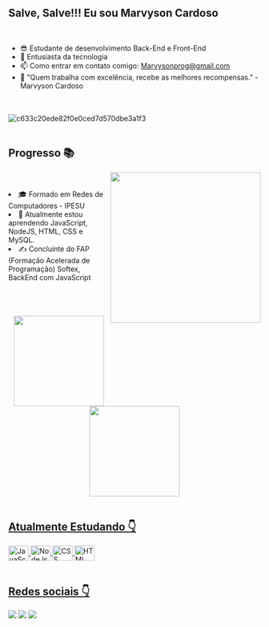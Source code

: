 ## Salve, Salve!!! Eu sou Marvyson Cardoso
<br>

- 😎 Estudante de desenvolvimento Back-End e Front-End
- 💬 Entusiasta da tecnologia
- 📫 Como entrar em contato comigo: Marvysonprog@gmail.com
- 🚀 "Quem trabalha com excelência, recebe as melhores recompensas." - Marvyson Cardoso



<br><br>
![c633c20ede82f0e0ced7d570dbe3a1f3](https://img.ibxk.com.br/2015/07/15/15105231448568.gif)
<br><br>

## Progresso 📚
<img align="right" src="https://camo.githubusercontent.com/505c2c03a5b20dcc664ce9a0dbdce638ea0a8a85fc39e613c0f4a2f545dd67b1/68747470733a2f2f6d69726f2e6d656469756d2e636f6d2f6d61782f3638302f302a37513379765349765f7430696f4a2d5a2e676966" width="300"/>
<br><br>
<li> 🎓 Formado em Redes de Computadores - IPESU
<li> 🌱 Atualmente estou aprendendo JavaScript, NodeJS, HTML, CSS e MySQL.
<li> ✍️ Concluinte do FAP (Formação Acelerada de Programação) Softex, BackEnd com JavaScript</li>
<br><br><br>
<br>
<div align="center">
  <a href="https://github.com/Marvysonprog">
  <img height="180em" src="https://github-readme-stats.vercel.app/api?username=marvysonprog&show_icons=true&theme=dracula&include_all_commits=true&count_private=true"/>
  <img height="180em" src="https://github-readme-stats.vercel.app/api/top-langs/?username=marvysonprog&layout=compact&langs_count=7&theme=dracula"/>
</div>
<br>
    
## Atualmente Estudando 👇

<div align="left>
  <img align="center" height="30" width="40" alt="Java" src="https://cdn.jsdelivr.net/gh/devicons/devicon/icons/java/java-original.svg">
  <img align="center" height="30" width="40" alt="JavaScript" src="https://cdn.jsdelivr.net/gh/devicons/devicon/icons/javascript/javascript-original.svg">
  <img align="center" height="30" width="40" alt="NodeJs" src="https://cdn.jsdelivr.net/gh/devicons/devicon/icons/nodejs/nodejs-plain.svg">
  <img align="center" height="30" width="40" alt="CSS" src="https://cdn.jsdelivr.net/gh/devicons/devicon/icons/css3/css3-original.svg">
  <img align="center" height="30" width="40" alt="HTML" src="https://cdn.jsdelivr.net/gh/devicons/devicon/icons/html5/html5-original.svg">  
</div>

<br>

 ## Redes sociais 👇
<div align="left"> 
  <a href="https://www.linkedin.com/in/marvysoncardoso" target="_blank"><img src="https://img.shields.io/badge/LinkedIn-0077B5?style=for-the-badge&logo=linkedin&logoColor=white"></a>
  <a href = "mailto: marvysoneu@gmail.com" target="_blank"><img src="https://img.shields.io/badge/Microsoft_Outlook-0078D4?style=for-the-badge&logo=microsoft-outlook&logoColor=white"></a>
  <a href="https://www.instagram.com/marvyson_natural/" target="_blank"><img src="https://img.shields.io/badge/Instagram-E4405F?style=for-the-badge&logo=instagram&logoColor=white"></a>
